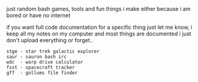just random bash games, tools and fun things i make either because i am bored or have no internet

if you want full code documentation for a specific thing just let me know, i keep all my notes on my computer and most things are documented i just don't upload everything or forget..
```
stge - star trek galactic explorer
saur - sauron bash irc
wdc  - warp drive calculator
fsst - spacecraft tracker
gff  - gollums file finder
```
